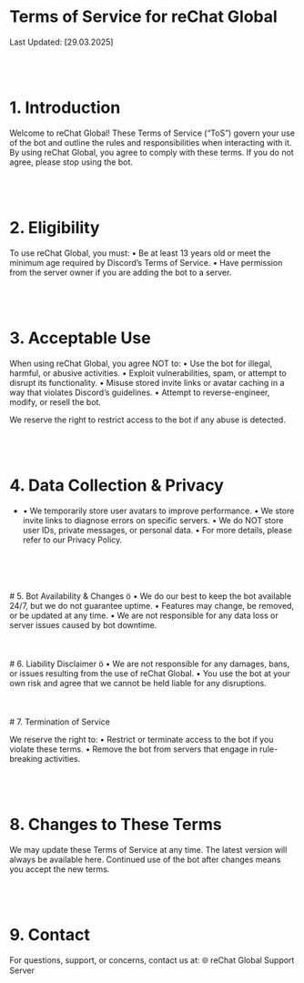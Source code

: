 # Terms of Service for reChat Global

Last Updated: [29.03.2025]
<br>
<br>
<br>
<br>
# 1. Introduction

Welcome to reChat Global! These Terms of Service (“ToS”) govern your use of the bot and outline the rules and responsibilities when interacting with it. By using reChat Global, you agree to comply with these terms. If you do not agree, please stop using the bot.
<br>
<br>
<br>
<br>
# 2. Eligibility

To use reChat Global, you must:
	•	Be at least 13 years old or meet the minimum age required by Discord’s Terms of Service.
	•	Have permission from the server owner if you are adding the bot to a server.
<br>
<br>
<br>
<br>
# 3. Acceptable Use

When using reChat Global, you agree NOT to:
	•	Use the bot for illegal, harmful, or abusive activities.
	•	Exploit vulnerabilities, spam, or attempt to disrupt its functionality.
	•	Misuse stored invite links or avatar caching in a way that violates Discord’s guidelines.
	•	Attempt to reverse-engineer, modify, or resell the bot.

We reserve the right to restrict access to the bot if any abuse is detected.
<br>
<br>
<br>
<br>
# 4. Data Collection & Privacy
+
	•	We temporarily store user avatars to improve performance.
	•	We store invite links to diagnose errors on specific servers.
	•	We do NOT store user IDs, private messages, or personal data.
	•	For more details, please refer to our Privacy Policy.
<br>
<br>
<br>
<br>
# 5. Bot Availability & Changes
ö
	•	We do our best to keep the bot available 24/7, but we do not guarantee uptime.
	•	Features may change, be removed, or be updated at any time.
	•	We are not responsible for any data loss or server issues caused by bot downtime.
<br>
<br>
<br>
<br>
# 6. Liability Disclaimer
ö
	•	We are not responsible for any damages, bans, or issues resulting from the use of reChat Global.
	•	You use the bot at your own risk and agree that we cannot be held liable for any disruptions.
<br>
<br>
<br>
<br>
# 7. Termination of Service

We reserve the right to:
	•	Restrict or terminate access to the bot if you violate these terms.
	•	Remove the bot from servers that engage in rule-breaking activities.
<br>
<br>
<br>
<br>
# 8. Changes to These Terms

We may update these Terms of Service at any time. The latest version will always be available here. Continued use of the bot after changes means you accept the new terms.
<br>
<br>
<br>
<br>
# 9. Contact

For questions, support, or concerns, contact us at:
🌐 reChat Global Support Server
